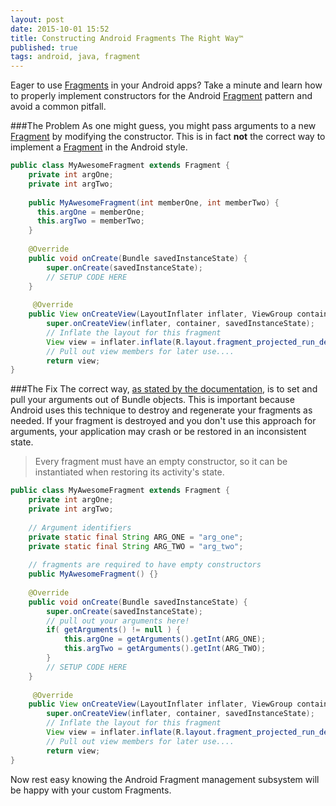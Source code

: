```yaml
---
layout: post
date: 2015-10-01 15:52
title: Constructing Android Fragments The Right Way™
published: true
tags: android, java, fragment
---
```


Eager to use [Fragments][1] in your Android apps?  Take a minute and learn how to properly implement constructors for the Android [Fragment][1] pattern and avoid a common pitfall.

###The Problem
As one might guess, you might pass arguments to a new [Fragment][1] by modifying the constructor.  This is in fact **not** the correct way to implement a [Fragment][1] in the Android style.

```java
public class MyAwesomeFragment extends Fragment {
    private int argOne;
    private int argTwo;
    
    public MyAwesomeFragment(int memberOne, int memberTwo) {
      this.argOne = memberOne;
      this.argTwo = memberTwo;
    }
    
    @Override
    public void onCreate(Bundle savedInstanceState) {
        super.onCreate(savedInstanceState);
        // SETUP CODE HERE
    }
    
     @Override
    public View onCreateView(LayoutInflater inflater, ViewGroup container, Bundle savedInstanceState) {
        super.onCreateView(inflater, container, savedInstanceState);
        // Inflate the layout for this fragment
        View view = inflater.inflate(R.layout.fragment_projected_run_details, container, false);
        // Pull out view members for later use....
        return view;
}
```

###The Fix
The correct way, [as stated by the documentation][2], is to set and pull your arguments out of Bundle objects.  This is important because Android uses this technique to destroy and regenerate your fragments as needed.  If your fragment is destroyed and you don't use this approach for arguments, your application may crash or be restored in an inconsistent state.

> Every fragment must have an empty constructor, so it can be instantiated when restoring its activity's state.
    

```java
public class MyAwesomeFragment extends Fragment {
    private int argOne;
    private int argTwo;
    
    // Argument identifiers
    private static final String ARG_ONE = "arg_one";
    private static final String ARG_TWO = "arg_two";
    
    // fragments are required to have empty constructors
    public MyAwesomeFragment() {}
    
    @Override
    public void onCreate(Bundle savedInstanceState) {
        super.onCreate(savedInstanceState);
        // pull out your arguments here!
        if( getArguments() != null ) {
            this.argOne = getArguments().getInt(ARG_ONE);
            this.argTwo = getArguments().getInt(ARG_TWO);
        }
        // SETUP CODE HERE
    }
    
     @Override
    public View onCreateView(LayoutInflater inflater, ViewGroup container, Bundle savedInstanceState) {
        super.onCreateView(inflater, container, savedInstanceState);
        // Inflate the layout for this fragment
        View view = inflater.inflate(R.layout.fragment_projected_run_details, container, false);
        // Pull out view members for later use....
        return view;
}
```

Now rest easy knowing the Android Fragment management subsystem will be happy with your custom Fragments.



[1]: <http://developer.android.com/reference/android/app/Fragment.html>
[2]: <http://developer.android.com/reference/android/app/Fragment.html#Fragment()>
